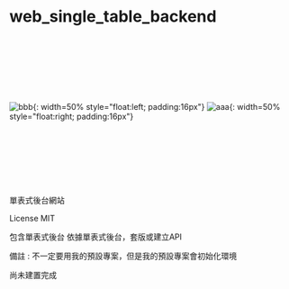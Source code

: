 # web_single_table_backend

<br>
<br>
<br>
<br>
<br>
<br>

![bbb](https://github.com/hahaha0417/web_single_table_backend_demo/blob/master/laravel.png){: width=50% style="float:left; padding:16px"}
![aaa](https://github.com/hahaha0417/web_single_table_backend_demo/blob/master/p_h_p%20framework.png){: width=50% style="float:right; padding:16px"}

<br>
<br>
<br>
<br>
<br>
<br>

單表式後台網站

License MIT

包含單表式後台
依據單表式後台，套版或建立API

備註 : 不一定要用我的預設專案，但是我的預設專案會初始化環境

尚未建置完成
